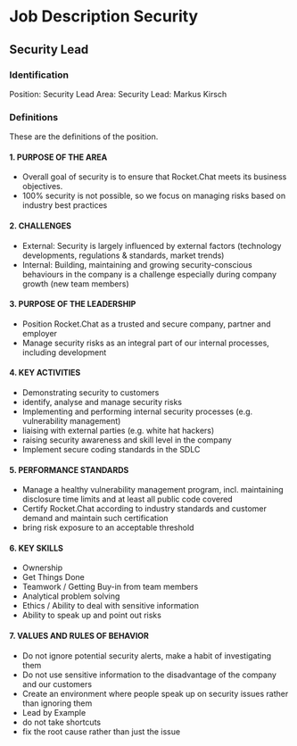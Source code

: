 # Job Description Security

## Security Lead

### Identification

Position: Security Lead
Area: Security
Lead: Markus Kirsch

### Definitions

These are the definitions of the position.

#### 1. PURPOSE OF THE AREA

- Overall goal of security is to ensure that Rocket.Chat meets its business objectives.
- 100% security is not possible, so we focus on managing risks based on industry best practices

#### 2. CHALLENGES

- External: Security is largely influenced by external factors (technology developments, regulations & standards, market trends)
- Internal: Building, maintaining and growing security-conscious behaviours in the company is a challenge especially during company growth (new team members)

#### 3. PURPOSE OF THE LEADERSHIP

- Position Rocket.Chat as a trusted and secure company, partner and employer
- Manage security risks as an integral part of our internal processes, including development


#### 4. KEY ACTIVITIES

- Demonstrating security to customers
- identify, analyse and manage security risks
- Implementing and performing internal security processes (e.g. vulnerability management)
- liaising with external parties (e.g. white hat hackers)
- raising security awareness and skill level in the company
- Implement secure coding standards in the SDLC

#### 5. PERFORMANCE STANDARDS

- Manage a healthy vulnerability management program, incl. maintaining disclosure time limits and at least all public code covered
- Certify Rocket.Chat according to industry standards and customer demand and maintain such certification 
- bring risk exposure to an acceptable threshold

#### 6. KEY SKILLS

- Ownership
- Get Things Done
- Teamwork / Getting Buy-in from team members
- Analytical problem solving
- Ethics / Ability to deal with sensitive information
- Ability to speak up and point out risks

#### 7. VALUES AND RULES OF BEHAVIOR

- Do not ignore potential security alerts, make a habit of investigating them
- Do not use sensitive information to the disadvantage of the company and our customers
- Create an environment where people speak up on security issues rather than ignoring them
- Lead by Example
- do not take shortcuts
- fix the root cause rather than just the issue
